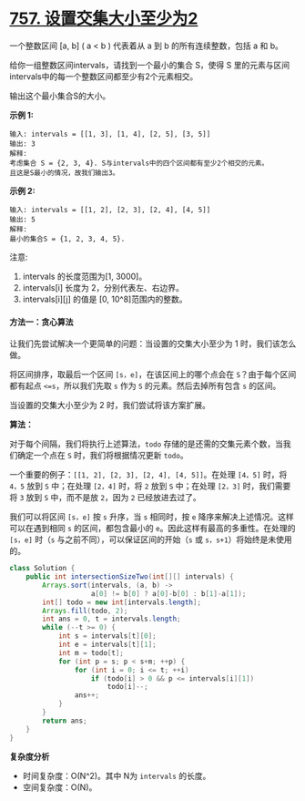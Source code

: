 # [757. 设置交集大小至少为2](https://leetcode-cn.com/problems/set-intersection-size-at-least-two/)

一个整数区间 [a, b]  ( a < b ) 代表着从 a 到 b 的所有连续整数，包括 a 和 b。

给你一组整数区间intervals，请找到一个最小的集合 S，使得 S 里的元素与区间intervals中的每一个整数区间都至少有2个元素相交。

输出这个最小集合S的大小。

**示例 1:**

```shell
输入: intervals = [[1, 3], [1, 4], [2, 5], [3, 5]]
输出: 3
解释:
考虑集合 S = {2, 3, 4}. S与intervals中的四个区间都有至少2个相交的元素。
且这是S最小的情况，故我们输出3。
```

**示例 2:**

```shell
输入: intervals = [[1, 2], [2, 3], [2, 4], [4, 5]]
输出: 5
解释:
最小的集合S = {1, 2, 3, 4, 5}.
```

注意:

1. intervals 的长度范围为[1, 3000]。
2. intervals[i] 长度为 2，分别代表左、右边界。
3. intervals[i][j] 的值是 [0, 10^8]范围内的整数。
#### 方法一：贪心算法

让我们先尝试解决一个更简单的问题：当设置的交集大小至少为 1 时，我们该怎么做。

将区间排序，取最后一个区间 `[s，e]`，在该区间上的哪个点会在 `S`？由于每个区间都有起点 `<=s`，所以我们先取 `s` 作为 `S` 的元素。然后去掉所有包含 `s` 的区间。

当设置的交集大小至少为 2 时，我们尝试将该方案扩展。

**算法：**

对于每个间隔，我们将执行上述算法，`todo` 存储的是还需的交集元素个数，当我们确定一个点在 `S` 时，我们将根据情况更新 `todo`。

一个重要的例子：`[[1, 2], [2, 3], [2, 4], [4, 5]]`。在处理 `[4，5]` 时，将 `4，5` 放到 `S` 中；在处理 `[2，4]` 时，将 `2` 放到 `S` 中；在处理 `[2，3]` 时，我们需要将 `3` 放到 `S` 中，而不是放 `2`，因为 `2` 已经放进去过了。

我们可以将区间 `[s，e]` 按 `s` 升序，当 `s` 相同时，按 `e` 降序来解决上述情况。这样可以在遇到相同 `s` 的区间，都包含最小的 `e`。因此这样有最高的多重性。在处理的 `[s，e]` 时（`s` 与之前不同），可以保证区间的开始（`s` 或 `s，s+1`）将始终是未使用的。

```java
class Solution {
    public int intersectionSizeTwo(int[][] intervals) {
        Arrays.sort(intervals, (a, b) ->
                    a[0] != b[0] ? a[0]-b[0] : b[1]-a[1]);
        int[] todo = new int[intervals.length];
        Arrays.fill(todo, 2);
        int ans = 0, t = intervals.length;
        while (--t >= 0) {
            int s = intervals[t][0];
            int e = intervals[t][1];
            int m = todo[t];
            for (int p = s; p < s+m; ++p) {
                for (int i = 0; i <= t; ++i)
                    if (todo[i] > 0 && p <= intervals[i][1])
                        todo[i]--;
                ans++;
            }
        }
        return ans;
    }
}
```

**复杂度分析**

- 时间复杂度：O(N^2)。其中 N为 `intervals` 的长度。
- 空间复杂度：O(N)。
